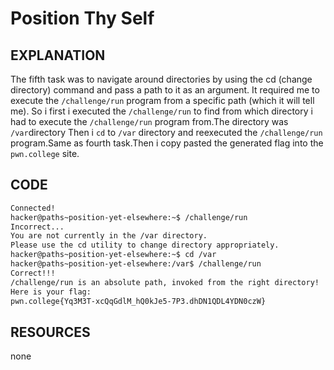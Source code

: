 # Position Thy Self 
## EXPLANATION 
The fifth task was to navigate around directories by using the cd (change directory) command and pass a path to it as an argument.
It required me to execute the `/challenge/run` program from a specific path (which it will tell me).
So i first i executed the `/challenge/run` to find from which directory i had to execute the `/challenge/run` program from.The directory was `/var`directory
Then i `cd` to `/var` directory and reexecuted the `/challenge/run` program.Same as fourth task.Then i copy pasted the generated flag into the `pwn.college` site.
## CODE 
```bash
Connected!
hacker@paths~position-yet-elsewhere:~$ /challenge/run
Incorrect...
You are not currently in the /var directory.
Please use the cd utility to change directory appropriately.
hacker@paths~position-yet-elsewhere:~$ cd /var
hacker@paths~position-yet-elsewhere:/var$ /challenge/run
Correct!!!
/challenge/run is an absolute path, invoked from the right directory!
Here is your flag:
pwn.college{Yq3M3T-xcQqGdlM_hQ0kJe5-7P3.dhDN1QDL4YDN0czW}
```
## RESOURCES 
none 
